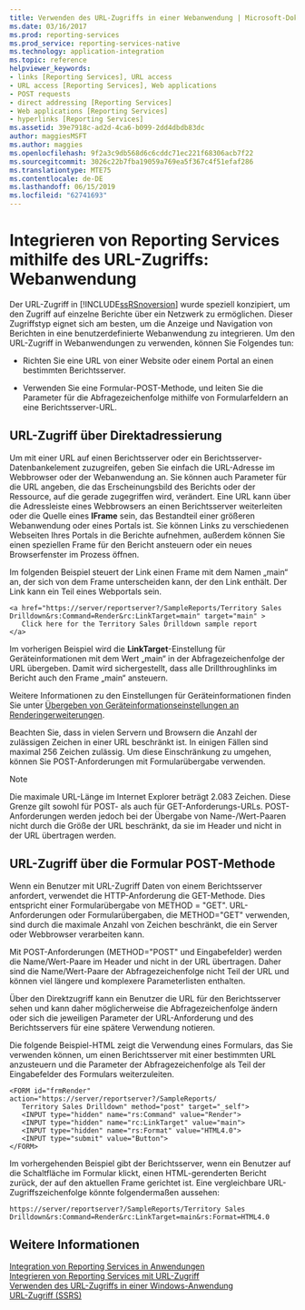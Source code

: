 ```yaml
---
title: Verwenden des URL-Zugriffs in einer Webanwendung | Microsoft-Dokumentation
ms.date: 03/16/2017
ms.prod: reporting-services
ms.prod_service: reporting-services-native
ms.technology: application-integration
ms.topic: reference
helpviewer_keywords:
- links [Reporting Services], URL access
- URL access [Reporting Services], Web applications
- POST requests
- direct addressing [Reporting Services]
- Web applications [Reporting Services]
- hyperlinks [Reporting Services]
ms.assetid: 39e7918c-ad2d-4ca6-b099-2dd4dbdb83dc
author: maggiesMSFT
ms.author: maggies
ms.openlocfilehash: 9f2a3c9db568d6c6cddc71ec221f68306acb7f22
ms.sourcegitcommit: 3026c22b7fba19059a769ea5f367c4f51efaf286
ms.translationtype: MTE75
ms.contentlocale: de-DE
ms.lasthandoff: 06/15/2019
ms.locfileid: "62741693"
---
```

# <a name="integrating-reporting-services-using-url-access---web-application"></a>Integrieren von Reporting Services mithilfe des URL-Zugriffs: Webanwendung
  Der URL-Zugriff in [!INCLUDE[ssRSnoversion](../../includes/ssrsnoversion-md.md)] wurde speziell konzipiert, um den Zugriff auf einzelne Berichte über ein Netzwerk zu ermöglichen. Dieser Zugriffstyp eignet sich am besten, um die Anzeige und Navigation von Berichten in eine benutzerdefinierte Webanwendung zu integrieren. Um den URL-Zugriff in Webanwendungen zu verwenden, können Sie Folgendes tun:  
  
-   Richten Sie eine URL von einer Website oder einem Portal an einen bestimmten Berichtsserver.  
  
-   Verwenden Sie eine Formular-POST-Methode, und leiten Sie die Parameter für die Abfragezeichenfolge mithilfe von Formularfeldern an eine Berichtsserver-URL.  
  
## <a name="url-access-through-direct-addressing"></a>URL-Zugriff über Direktadressierung  
 Um mit einer URL auf einen Berichtsserver oder ein Berichtsserver-Datenbankelement zuzugreifen, geben Sie einfach die URL-Adresse im Webbrowser oder der Webanwendung an. Sie können auch Parameter für die URL angeben, die das Erscheinungsbild des Berichts oder der Ressource, auf die gerade zugegriffen wird, verändert. Eine URL kann über die Adressleiste eines Webbrowsers an einen Berichtsserver weiterleiten oder die Quelle eines **IFrame** sein, das Bestandteil einer größeren Webanwendung oder eines Portals ist. Sie können Links zu verschiedenen Webseiten Ihres Portals in die Berichte aufnehmen, außerdem können Sie einen speziellen Frame für den Bericht ansteuern oder ein neues Browserfenster im Prozess öffnen.  
  
 Im folgenden Beispiel steuert der Link einen Frame mit dem Namen „main“ an, der sich von dem Frame unterscheiden kann, der den Link enthält. Der Link kann ein Teil eines Webportals sein.  
  
```  
<a href="https://server/reportserver?/SampleReports/Territory Sales   
Drilldown&rs:Command=Render&rc:LinkTarget=main" target="main" >  
   Click here for the Territory Sales Drilldown sample report  
</a>  
```  
  
 Im vorherigen Beispiel wird die **LinkTarget**-Einstellung für Geräteinformationen mit dem Wert „main“ in der Abfragezeichenfolge der URL übergeben. Damit wird sichergestellt, dass alle Drillthroughlinks im Bericht auch den Frame „main“ ansteuern.  
  
 Weitere Informationen zu den Einstellungen für Geräteinformationen finden Sie unter [Übergeben von Geräteinformationseinstellungen an Renderingerweiterungen](../../reporting-services/report-server-web-service/net-framework/passing-device-information-settings-to-rendering-extensions.md).  
  
 Beachten Sie, dass in vielen Servern und Browsern die Anzahl der zulässigen Zeichen in einer URL beschränkt ist. In einigen Fällen sind maximal 256 Zeichen zulässig. Um diese Einschränkung zu umgehen, können Sie POST-Anforderungen mit Formularübergabe verwenden.  
  
> [!NOTE]  
>  Die maximale URL-Länge im Internet Explorer beträgt 2.083 Zeichen. Diese Grenze gilt sowohl für POST- als auch für GET-Anforderungs-URLs. POST-Anforderungen werden jedoch bei der Übergabe von Name-/Wert-Paaren nicht durch die Größe der URL beschränkt, da sie im Header und nicht in der URL übertragen werden.  
  
## <a name="url-access-through-a-form-post-method"></a>URL-Zugriff über die Formular POST-Methode  
 Wenn ein Benutzer mit URL-Zugriff Daten von einem Berichtsserver anfordert, verwendet die HTTP-Anforderung die GET-Methode. Dies entspricht einer Formularübergabe von METHOD = "GET". URL-Anforderungen oder Formularübergaben, die METHOD="GET" verwenden, sind durch die maximale Anzahl von Zeichen beschränkt, die ein Server oder Webbrowser verarbeiten kann.  
  
 Mit POST-Anforderungen (METHOD="POST" und Eingabefelder) werden die Name/Wert-Paare im Header und nicht in der URL übertragen. Daher sind die Name/Wert-Paare der Abfragezeichenfolge nicht Teil der URL und können viel längere und komplexere Parameterlisten enthalten.  
  
 Über den Direktzugriff kann ein Benutzer die URL für den Berichtsserver sehen und kann daher möglicherweise die Abfragezeichenfolge ändern oder sich die jeweiligen Parameter der URL-Anforderung und des Berichtsservers für eine spätere Verwendung notieren.  
  
 Die folgende Beispiel-HTML zeigt die Verwendung eines Formulars, das Sie verwenden können, um einen Berichtsserver mit einer bestimmten URL anzusteuern und die Parameter der Abfragezeichenfolge als Teil der Eingabefelder des Formulars weiterzuleiten.  
  
```  
<FORM id="frmRender" action="https://server/reportserver?/SampleReports/  
   Territory Sales Drilldown" method="post" target="_self">  
   <INPUT type="hidden" name="rs:Command" value="Render">   
   <INPUT type="hidden" name="rc:LinkTarget" value="main">  
   <INPUT type="hidden" name="rs:Format" value="HTML4.0">  
   <INPUT type="submit" value="Button">  
</FORM>  
```  
  
 Im vorhergehenden Beispiel gibt der Berichtsserver, wenn ein Benutzer auf die Schaltfläche im Formular klickt, einen HTML-gerenderten Bericht zurück, der auf den aktuellen Frame gerichtet ist. Eine vergleichbare URL-Zugriffszeichenfolge könnte folgendermaßen aussehen:  
  
```  
https://server/reportserver?/SampleReports/Territory Sales   
Drilldown&rs:Command=Render&rc:LinkTarget=main&rs:Format=HTML4.0  
```  
  
## <a name="see-also"></a>Weitere Informationen  
 [Integration von Reporting Services in Anwendungen](../../reporting-services/application-integration/integrating-reporting-services-into-applications.md)   
 [Integrieren von Reporting Services mit URL-Zugriff](../../reporting-services/application-integration/integrating-reporting-services-using-url-access.md)   
 [Verwenden des URL-Zugriffs in einer Windows-Anwendung](../../reporting-services/application-integration/integrating-reporting-services-using-url-access-windows-application.md)   
 [URL-Zugriff (SSRS)](../../reporting-services/url-access-ssrs.md)  
  
  
